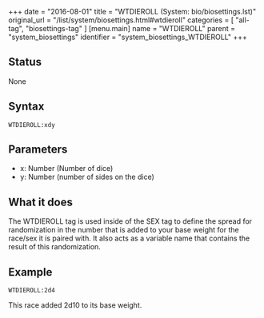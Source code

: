 +++
date = "2016-08-01"
title = "WTDIEROLL (System: bio/biosettings.lst)"
original_url = "/list/system/biosettings.html#wtdieroll"
categories = [ "all-tag", "biosettings-tag" ]
[menu.main]
    name = "WTDIEROLL"
    parent = "system_biosettings"
    identifier = "system_biosettings_WTDIEROLL"
+++

## Status

None

## Syntax

`WTDIEROLL:xdy`

## Parameters

-   x: Number (Number of dice)
-   y: Number (number of sides on the dice)



What it does
------------

The WTDIEROLL tag is used inside of the SEX tag to define the spread for
randomization in the number that is added to your base weight for the
race/sex it is paired with. It also acts as a variable name that
contains the result of this randomization.

Example
-------

`WTDIEROLL:2d4`

This race added 2d10 to its base weight.

